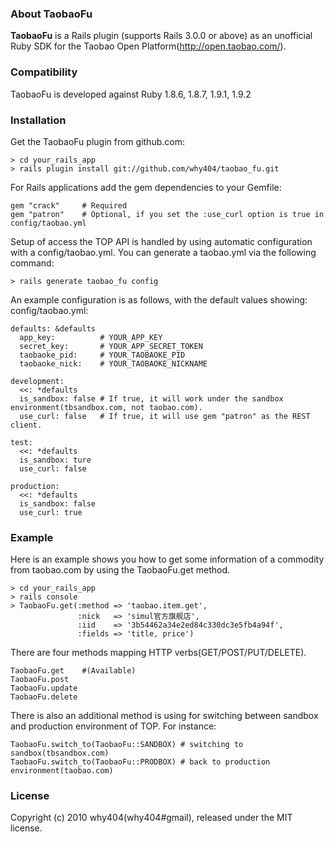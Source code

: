 ### About TaobaoFu

**TaobaoFu** is a Rails plugin (supports Rails 3.0.0 or above) as an unofficial Ruby SDK for the Taobao Open Platform(http://open.taobao.com/).


### Compatibility

TaobaoFu is developed against Ruby 1.8.6, 1.8.7, 1.9.1, 1.9.2


### Installation

Get the TaobaoFu plugin from github.com:
 
    > cd your_rails_app
    > rails plugin install git://github.com/why404/taobao_fu.git

For Rails applications add the gem dependencies to your Gemfile: 

    gem "crack"     # Required
    gem "patron"    # Optional, if you set the :use_curl option is true in config/taobao.yml 

Setup of access the TOP API is handled by using automatic configuration with a config/taobao.yml. You can generate a taobao.yml via the following command: 

    > rails generate taobao_fu config

An example configuration is as follows, with the default values showing: 
config/taobao.yml: 

    defaults: &defaults
      app_key:          # YOUR_APP_KEY
      secret_key:       # YOUR_APP_SECRET_TOKEN
      taobaoke_pid:     # YOUR_TAOBAOKE_PID
      taobaoke_nick:    # YOUR_TAOBAOKE_NICKNAME

    development:
      <<: *defaults
      is_sandbox: false # If true, it will work under the sandbox environment(tbsandbox.com, not taobao.com).
      use_curl: false   # If true, it will use gem "patron" as the REST client.

    test:
      <<: *defaults
      is_sandbox: ture
      use_curl: false

    production:
      <<: *defaults
      is_sandbox: false
      use_curl: true


### Example

Here is an example shows you how to get some information of a commodity from taobao.com by using the TaobaoFu.get method.

    > cd your_rails_app
    > rails console
    > TaobaoFu.get(:method => 'taobao.item.get', 
                   :nick   => 'simul官方旗舰店', 
                   :iid    => '3b54462a34e2ed84c330dc3e5fb4a94f', 
                   :fields => 'title, price')

There are four methods mapping HTTP verbs(GET/POST/PUT/DELETE).

    TaobaoFu.get    #(Available)
    TaobaoFu.post
    TaobaoFu.update
    TaobaoFu.delete

There is also an additional method is using for switching between sandbox and production environment of TOP. For instance:

    TaobaoFu.switch_to(TaobaoFu::SANDBOX) # switching to sandbox(tbsandbox.com)
    TaobaoFu.switch_to(TaobaoFu::PRODBOX) # back to production environment(taobao.com)


### License

Copyright (c) 2010 why404(why404#gmail), released under the MIT license.
